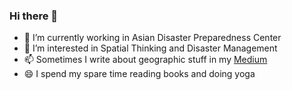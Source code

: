 ### Hi there 👋


- 🔭 I’m currently working in Asian Disaster Preparedness Center
- 🌱 I’m interested in Spatial Thinking and Disaster Management 
- 📫 Sometimes I write about geographic stuff in my <a href="https://medium.com/@sryhandiniputeri">Medium</a>
- 😄 I spend my spare time reading books and doing yoga


